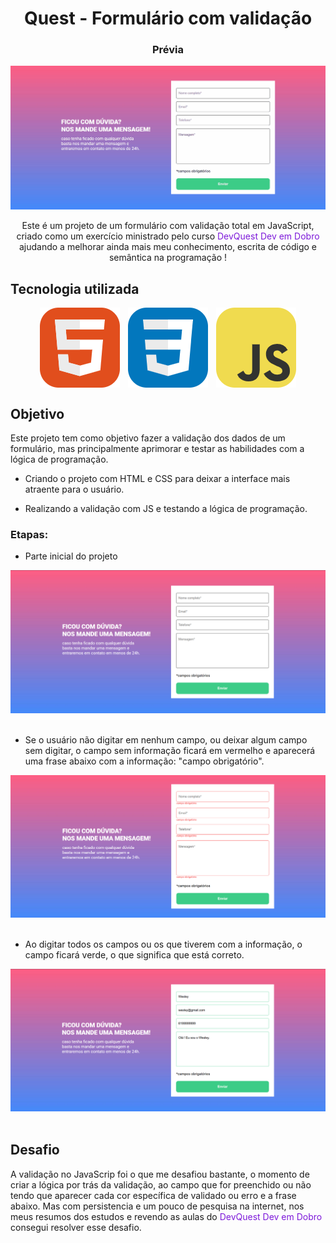 <div align="center">

# Quest - Formulário com validação

</div>

<div align="center">
<h3 >Prévia</h3>

<img src="./src/gif/validacao.gif" alt="">

<p>Este é um projeto de um formulário com validação total em JavaScript, criado como um exercício ministrado pelo curso <span style="color: rgb(125, 25, 218);">DevQuest Dev em Dobro</span> ajudando a melhorar ainda mais meu conhecimento, escrita de código e semântica na programação !</p>
</div>

## Tecnologia utilizada

<div align="center" >

<figure style=" display: flex; justify-content: space-around; text-align:center; align-items: center;">
        
<img src="./src/imagem/skill-icons--html.png" />

<img src="./src/imagem/skill-icons--css.png" />

<img src="./src/imagem/skill-icons--javascript.png" />

</div>

## Objetivo

Este projeto tem como objetivo fazer a validação dos dados de um formulário, mas principalmente aprimorar e testar as habilidades com a lógica de programação.

- Criando o projeto com HTML e CSS para deixar a interface mais atraente para o usuário.

- Realizando a validação com JS e testando a lógica de programação.

### Etapas:

- Parte inicial do projeto

<div align="center" >
<img src="./src/imagem/inicio.png" />
</div>
<br>

- Se o usuário não digitar em nenhum campo, ou deixar algum campo sem digitar, o campo sem informação ficará em vermelho e aparecerá uma frase abaixo com a informação: "campo obrigatório".

<div align="center" >
<img src="./src/imagem/erro.png" />
</div>
<br>

- Ao digitar todos os campos ou os que tiverem com a informação, o campo ficará verde, o que significa que está correto.

<div align="center" >
<img src="./src/imagem/validado.png" />
</div>
<br>

## Desafio


<p>A validação no JavaScrip foi o que me desafiou bastante, o momento de criar a lógica por trás da validação, ao campo que for preenchido ou não tendo que aparecer cada cor específica de validado ou erro e a frase abaixo. Mas com persistencia e um pouco de pesquisa na internet, nos meus resumos dos estudos e revendo as aulas do <span style="color: rgb(125, 25, 218);">DevQuest Dev em Dobro</span> consegui resolver esse desafio.</p> 